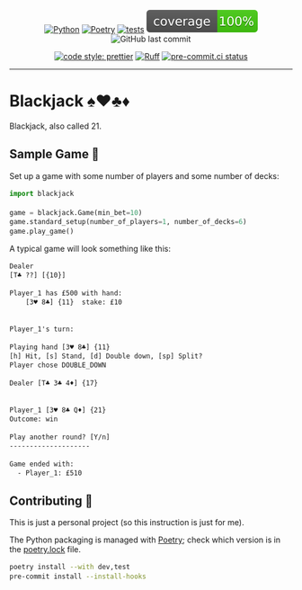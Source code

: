 <div align="center">

[![Python](https://img.shields.io/badge/python-3.11-blue.svg)](https://www.python.org/downloads/release/python-3110/)
[![Poetry](https://img.shields.io/endpoint?url=https://python-poetry.org/badge/v0.json)](https://python-poetry.org/)
[![tests](https://github.com/Bilbottom/blackjack/actions/workflows/tests.yaml/badge.svg)](https://github.com/Bilbottom/blackjack/actions/workflows/tests.yaml)
[![coverage](coverage.svg)](https://github.com/dbrgn/coverage-badge)
![GitHub last commit](https://img.shields.io/github/last-commit/Bilbottom/blackjack)

[![code style: prettier](https://img.shields.io/badge/code_style-prettier-ff69b4.svg?style=flat-square)](https://github.com/prettier/prettier)
[![Ruff](https://img.shields.io/endpoint?url=https://raw.githubusercontent.com/astral-sh/ruff/main/assets/badge/v2.json)](https://github.com/astral-sh/ruff)
[![pre-commit.ci status](https://results.pre-commit.ci/badge/github/Bilbottom/blackjack/main.svg)](https://results.pre-commit.ci/latest/github/Bilbottom/blackjack/main)

</div>

---

# Blackjack ♠️♥️♣️♦️

Blackjack, also called 21.

## Sample Game 📝

Set up a game with some number of players and some number of decks:

```python
import blackjack

game = blackjack.Game(min_bet=10)
game.standard_setup(number_of_players=1, number_of_decks=6)
game.play_game()
```

A typical game will look something like this:

```
Dealer
[T♣ ??] [{10}]

Player_1 has £500 with hand:
    [3♥ 8♣] {11}  stake: £10


Player_1's turn:

Playing hand [3♥ 8♣] {11}
[h] Hit, [s] Stand, [d] Double down, [sp] Split?
Player chose DOUBLE_DOWN

Dealer [T♣ 3♣ 4♦] {17}


Player_1 [3♥ 8♣ Q♦] {21}
Outcome: win

Play another round? [Y/n]
--------------------

Game ended with:
  - Player_1: £510
```

## Contributing 🤝

This is just a personal project (so this instruction is just for me).

The Python packaging is managed with [Poetry](https://python-poetry.org/); check which version is in the [poetry.lock](poetry.lock) file.

```bash
poetry install --with dev,test
pre-commit install --install-hooks
```
